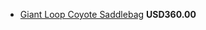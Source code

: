 * [Giant Loop Coyote Saddlebag](http://www.revzilla.com/motorcycle/giant-loop-coyote-saddlebag-with-dry-pods)
 **USD360.00** 

